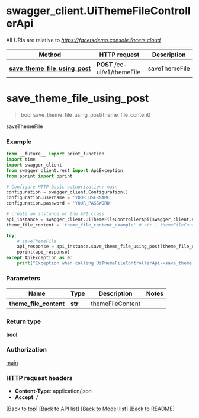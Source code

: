 # swagger_client.UiThemeFileControllerApi

All URIs are relative to *https://facetsdemo.console.facets.cloud*

Method | HTTP request | Description
------------- | ------------- | -------------
[**save_theme_file_using_post**](UiThemeFileControllerApi.md#save_theme_file_using_post) | **POST** /cc-ui/v1/themeFile | saveThemeFile


# **save_theme_file_using_post**
> bool save_theme_file_using_post(theme_file_content)

saveThemeFile

### Example
```python
from __future__ import print_function
import time
import swagger_client
from swagger_client.rest import ApiException
from pprint import pprint

# Configure HTTP basic authorization: main
configuration = swagger_client.Configuration()
configuration.username = 'YOUR_USERNAME'
configuration.password = 'YOUR_PASSWORD'

# create an instance of the API class
api_instance = swagger_client.UiThemeFileControllerApi(swagger_client.ApiClient(configuration))
theme_file_content = 'theme_file_content_example' # str | themeFileContent

try:
    # saveThemeFile
    api_response = api_instance.save_theme_file_using_post(theme_file_content)
    pprint(api_response)
except ApiException as e:
    print("Exception when calling UiThemeFileControllerApi->save_theme_file_using_post: %s\n" % e)
```

### Parameters

Name | Type | Description  | Notes
------------- | ------------- | ------------- | -------------
 **theme_file_content** | **str**| themeFileContent | 

### Return type

**bool**

### Authorization

[main](../README.md#main)

### HTTP request headers

 - **Content-Type**: application/json
 - **Accept**: */*

[[Back to top]](#) [[Back to API list]](../README.md#documentation-for-api-endpoints) [[Back to Model list]](../README.md#documentation-for-models) [[Back to README]](../README.md)

